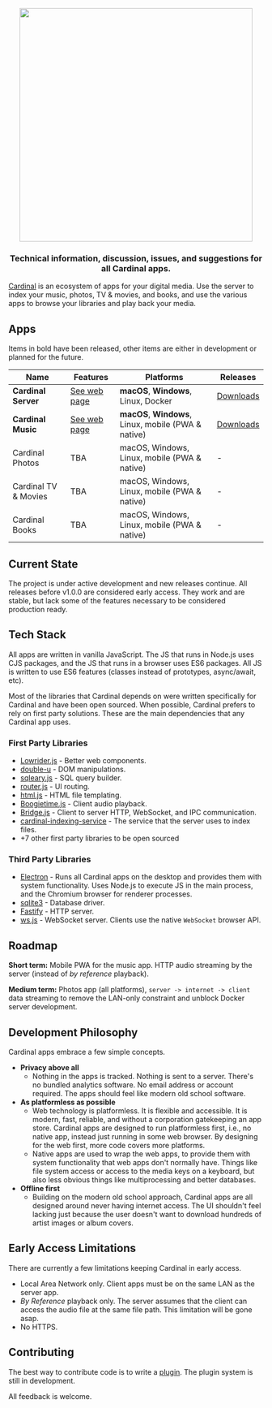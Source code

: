 <p align="center">
  <a href="https://cardinalapps.xyz"><img src="https://cardinalapps.xyz/logotype-dark.svg" width="460" /></a>
</p>

<h3 align="center">Technical information, discussion, issues, and suggestions for all Cardinal apps.</h3>

[Cardinal](https://cardinalapps.xyz) is an ecosystem of apps for your digital media. Use the server to index your music, photos, TV & movies, and books, and use the various apps to browse your libraries and play back your media.

## Apps

Items in bold have been released, other items are either in development or planned for the future.

Name | Features | Platforms | Releases
------------ | ------------ | ------------- | ------------
**Cardinal Server** | [See web page](https://cardinalapps.xyz/en/cardinal-server) | **macOS**, **Windows**, Linux, Docker | [Downloads](https://github.com/somebeaver/Cardinal-Server)
**Cardinal Music** | [See web page](https://cardinalapps.xyz/en/cardinal-music) | **macOS**, **Windows**, Linux, mobile (PWA & native) | [Downloads](https://github.com/somebeaver/Cardinal-Music)
Cardinal Photos | TBA | macOS, Windows, Linux, mobile (PWA & native) | -
Cardinal TV & Movies | TBA | macOS, Windows, Linux, mobile (PWA & native) | -
Cardinal Books | TBA | macOS, Windows, Linux, mobile (PWA & native) | -

## Current State

The project is under active development and new releases continue. All releases before v1.0.0 are considered early access. They work and are stable, but lack some of the features necessary to be considered production ready.

## Tech Stack

All apps are written in vanilla JavaScript. The JS that runs in Node.js uses CJS packages, and the JS that runs in a browser uses ES6 packages. All JS is written to use ES6 features (classes instead of prototypes, async/await, etc).

Most of the libraries that Cardinal depends on were written specifically for Cardinal and have been open sourced. When possible, Cardinal prefers to rely on first party solutions. These are the main dependencies that any Cardinal app uses.

### First Party Libraries
- [Lowrider.js](https://github.com/somebeaver/Lowrider.js) - Better web components.
- [double-u](https://github.com/somebeaver/double-u) - DOM manipulations.
- [sqleary.js](https://github.com/somebeaver/sqleary.js) - SQL query builder.
- [router.js](https://github.com/somebeaver/router.js) - UI routing.
- [html.js](https://github.com/somebeaver/html.js) - HTML file templating.
- [Boogietime.js](https://github.com/somebeaver/Boogietime.js) - Client audio playback.
- [Bridge.js](https://github.com/somebeaver/Bridge.js) - Client to server HTTP, WebSocket, and IPC communication.
- [cardinal-indexing-service](https://github.com/somebeaver/cardinal-indexing-service) - The service that the server uses to index files.
- +7 other first party libraries to be open sourced

### Third Party Libraries
- [Electron](https://www.electronjs.org/) - Runs all Cardinal apps on the desktop and provides them with system functionality. Uses Node.js to execute JS in the main process, and the Chromium browser for renderer processes.
- [sqlite3](https://www.npmjs.com/package/sqlite3) - Database driver.
- [Fastify](https://www.npmjs.com/package/fastify) - HTTP server.
- [ws.js](https://www.npmjs.com/package/ws) - WebSocket server. Clients use the native `WebSocket` browser API.

## Roadmap

**Short term:** Mobile PWA for the music app. HTTP audio streaming by the server (instead of *by reference* playback).

**Medium term:** Photos app (all platforms), `server -> internet -> client` data streaming to remove the LAN-only constraint and unblock Docker server development.

## Development Philosophy

Cardinal apps embrace a few simple concepts.

- **Privacy above all**
  - Nothing in the apps is tracked. Nothing is sent to a server. There's no bundled analytics software. No email address or account required. The apps should feel like modern old school software.
- **As platformless as possible**
  - Web technology is platformless. It is flexible and accessible. It is modern, fast, reliable, and without a corporation gatekeeping an app store. Cardinal apps are designed to run platformless first, i.e., no native app, instead just running in some web browser. By designing for the web first, more code covers more platforms.
  - Native apps are used to wrap the web apps, to provide them with system functionality that web apps don't normally have. Things like file system access or access to the media keys on a keyboard, but also less obvious things like multiprocessing and better databases.
- **Offline first**
  - Building on the modern old school approach, Cardinal apps are all designed around never having internet access. The UI shouldn't feel lacking just because the user doesn't want to download hundreds of artist images or album covers.

## Early Access Limitations

There are currently a few limitations keeping Cardinal in early access.

- Local Area Network only. Client apps must be on the same LAN as the server app.
- *By Reference* playback only. The server assumes that the client can access the audio file at the same file path. This limitation will be gone asap.
- No HTTPS.

## Contributing

The best way to contribute code is to write a [plugin](https://cardinalapps.xyz/plugins). The plugin system is still in development.

All feedback is welcome.

